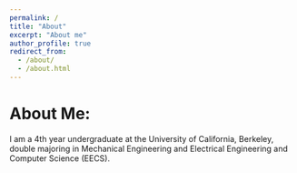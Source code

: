 ```yaml
---
permalink: /
title: "About"
excerpt: "About me"
author_profile: true
redirect_from: 
  - /about/
  - /about.html
---
```


About Me:
======
I am a 4th year undergraduate at the University of California, Berkeley, double majoring in Mechanical Engineering and Electrical Engineering and Computer Science (EECS). 